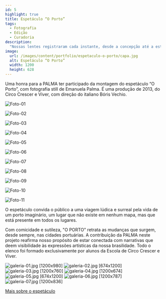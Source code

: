 ```yaml
---
id: 5
highlight: true
title: Espetáculo “O Porto”
tags:
  - Fotografia
  - Edição
  - Curadoria
description:
  "Nossas lentes registraram cada instante, desde a concepção até a estreia, dessa obra que traz a magia do teatro como convite à reflexão"
image:
  url: /images/content/portfolio/espetaculo-o-porto/capa.jpg
  alt: Espetáculo “O Porto”
  width: 1200
  height: 628
---
```

<Titulo/>

<Tags />

<IconeCompartilhar />

<ImagemPrincipal />

Uma honra para a PALMA ter participado da montagem do espetáculo “O Porto”,  com fotografia still de Emanuela Palma. É uma produção de 2013, do Circo Crescer e Viver, com direção do italiano Bóris Vechio.

<CarrosselTriplo>

  ![Foto-01](/images/content/portfolio/espetaculo-o-porto/carrossel-01.jpg)

  ![Foto-02](/images/content/portfolio/espetaculo-o-porto/carrossel-02.jpg)

  ![Foto-03](/images/content/portfolio/espetaculo-o-porto/carrossel-03.jpg)

  ![Foto-04](/images/content/portfolio/espetaculo-o-porto/carrossel-04.jpg)

  ![Foto-05](/images/content/portfolio/espetaculo-o-porto/carrossel-05.jpg)

  ![Foto-06](/images/content/portfolio/espetaculo-o-porto/carrossel-06.jpg)

  ![Foto-07](/images/content/portfolio/espetaculo-o-porto/carrossel-07.jpg)

  ![Foto-08](/images/content/portfolio/espetaculo-o-porto/carrossel-08.jpg)

  ![Foto-09](/images/content/portfolio/espetaculo-o-porto/carrossel-09.jpg)

  ![Foto-10](/images/content/portfolio/espetaculo-o-porto/carrossel-10.jpg)

  ![Foto-11](/images/content/portfolio/espetaculo-o-porto/carrossel-11.jpg)

</CarrosselTriplo>

O espetáculo convida o público a uma viagem lúdica e surreal pela vida de um porto imaginário, um lugar que não existe em nenhum mapa, mas que está presente em todos os lugares.

Com comicidade e sutileza, "O PORTO" retrata as mudanças que surgem, desde sempre, nas cidades portuárias. A contribuição da PALMA neste projeto reafirma nosso propósito de estar conectada com narrativas que deem visibilidade às expressões artísticas da nossa brasilidade. Todo o elenco foi formado exclusivamente por alunos da Escola de Circo Crescer e Viver.

<Galeria>

![galeria-01.jpg [1200x980] ](/images/content/portfolio/espetaculo-o-porto/galeria-01.jpg)
![galeria-02.jpg [674x1200] ](/images/content/portfolio/espetaculo-o-porto/galeria-02.jpg)
![galeria-03.jpg [1200x760] ](/images/content/portfolio/espetaculo-o-porto/galeria-03.jpg)
![galeria-04.jpg [1200x674] ](/images/content/portfolio/espetaculo-o-porto/galeria-04.jpg)
![galeria-05.jpg [674x1200] ](/images/content/portfolio/espetaculo-o-porto/galeria-05.jpg)
![galeria-06.jpg [1200x787] ](/images/content/portfolio/espetaculo-o-porto/galeria-06.jpg)
![galeria-07.jpg [1200x836] ](/images/content/portfolio/espetaculo-o-porto/galeria-07.jpg)

</Galeria>

[Mais sobre o espetáculo](https://circocrescereviver.org.br/porto/)

<BotaoCompartilhar />

<Espaco altura="40px" />
